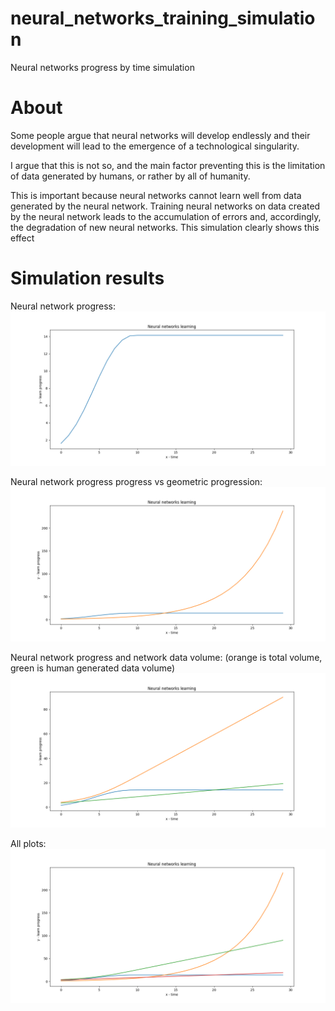 # neural_networks_training_simulation
Neural networks progress by time simulation

# About

Some people argue that neural networks will develop endlessly and their development will lead to the emergence of a technological singularity.

I argue that this is not so, and the main factor preventing this is the limitation of data generated by humans, or rather by all of humanity.

This is important because neural networks cannot learn well from data generated by the neural network. Training neural networks on data created by the neural network leads to the accumulation of errors and, accordingly, the degradation of new neural networks. This simulation clearly shows this effect

# Simulation results

Neural network progress:
![...](https://github.com/ketaslava/neural_networks_training_simulation/blob/master/Figure_1.png?raw=true)

Neural network progress progress vs geometric progression:
![...](https://github.com/ketaslava/neural_networks_training_simulation/blob/master/Figure_2.png?raw=true)

Neural network progress and network data volume:
(orange is total volume, green is human generated data volume)
![...](https://github.com/ketaslava/neural_networks_training_simulation/blob/master/Figure_3.png?raw=true)

All plots:
![...](https://github.com/ketaslava/neural_networks_training_simulation/blob/master/Figure_4.png?raw=true)
